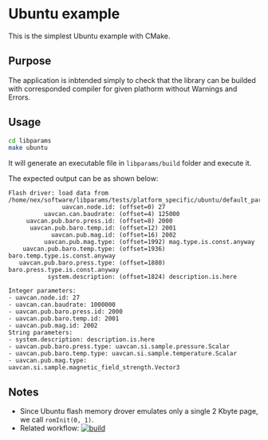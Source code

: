 # Ubuntu example

This is the simplest Ubuntu example with CMake.

## Purpose

The application is inbtended simply to check that the library can be builded with corresponded compiler for given plathorm without Warnings and Errors.

## Usage


```bash
cd libparams
make ubuntu
```

It will generate an executable file in `libparams/build` folder and execute it.

The expected output can be as shown below:

```
Flash driver: load data from /home/nex/software/libparams/tests/platform_specific/ubuntu/default_params.yaml...
               uavcan.node.id: (offset=0) 27
          uavcan.can.baudrate: (offset=4) 125000
     uavcan.pub.baro.press.id: (offset=8) 2000
      uavcan.pub.baro.temp.id: (offset=12) 2001
            uavcan.pub.mag.id: (offset=16) 2002
          uavcan.pub.mag.type: (offset=1992) mag.type.is.const.anyway
    uavcan.pub.baro.temp.type: (offset=1936) baro.temp.type.is.const.anyway
   uavcan.pub.baro.press.type: (offset=1880) baro.press.type.is.const.anyway
           system.description: (offset=1824) description.is.here
                               
Integer parameters:
- uavcan.node.id: 27
- uavcan.can.baudrate: 1000000
- uavcan.pub.baro.press.id: 2000
- uavcan.pub.baro.temp.id: 2001
- uavcan.pub.mag.id: 2002
String parameters:
- system.description: description.is.here
- uavcan.pub.baro.press.type: uavcan.si.sample.pressure.Scalar
- uavcan.pub.baro.temp.type: uavcan.si.sample.temperature.Scalar
- uavcan.pub.mag.type: uavcan.si.sample.magnetic_field_strength.Vector3
```

## Notes

- Since Ubuntu flash memory drover emulates only a single 2 Kbyte page, we call `romInit(0, 1)`.
- Related workflow: [![build](https://github.com/PonomarevDA/libparams/actions/workflows/build.yml/badge.svg)](https://github.com/PonomarevDA/libparams/actions/workflows/build.yml)
